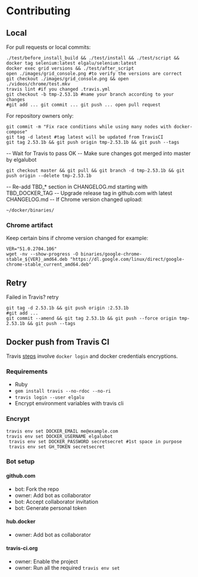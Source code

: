 # Contributing

## Local
For pull requests or local commits:

    ./test/before_install_build && ./test/install && ./test/script && docker tag selenium:latest elgalu/selenium:latest
    docker exec grid versions && ./test/after_script
    open ./images/grid_console.png #to verify the versions are correct
    git checkout ./images/grid_console.png && open ./videos/chrome/test.mkv
    travis lint #if you changed .travis.yml
    git checkout -b tmp-2.53.1b #name your branch according to your changes
    #git add ... git commit ... git push ... open pull request

For repository owners only:

    git commit -m "Fix race conditions while using many nodes with docker-compose"
    git tag -d latest #tag latest will be updated from TravisCI
    git tag 2.53.1b && git push origin tmp-2.53.1b && git push --tags

-- Wait for Travis to pass OK
-- Make sure changes got merged into master by elgalubot

    git checkout master && git pull && git branch -d tmp-2.53.1b && git push origin --delete tmp-2.53.1b

-- Re-add TBD_* section in CHANGELOG.md starting with TBD_DOCKER_TAG
-- Upgrade release tag in github.com with latest CHANGELOG.md
-- If Chrome version changed upload:

    ~/docker/binaries/

### Chrome artifact
Keep certain bins if chrome version changed for example:

    VER="51.0.2704.106"
    wget -nv --show-progress -O binaries/google-chrome-stable_${VER}_amd64.deb "https://dl.google.com/linux/direct/google-chrome-stable_current_amd64.deb"

## Retry
Failed in Travis? retry

    git tag -d 2.53.1b && git push origin :2.53.1b
    #git add ...
    git commit --amend && git tag 2.53.1b && git push --force origin tmp-2.53.1b && git push --tags

## Docker push from Travis CI
Travis [steps](https://docs.travis-ci.com/user/docker/#Pushing-a-Docker-Image-to-a-Registry) involve `docker login` and docker credentials encryptions.

### Requirements

* Ruby
* `gem install travis --no-rdoc --no-ri`
* `travis login --user elgalu`
* Encrypt environment variables with travis cli

### Encrypt
    travis env set DOCKER_EMAIL me@example.com
    travis env set DOCKER_USERNAME elgalubot
     travis env set DOCKER_PASSWORD secretsecret #1st space in purpose
     travis env set GH_TOKEN secretsecret

### Bot setup
#### github.com
- bot: Fork the repo
- owner: Add bot as collaborator
- bot: Accept collaborator invitation
- bot: Generate personal token

#### hub.docker
- owner: Add bot as collaborator

#### travis-ci.org
- owner: Enable the project
- owner: Run all the required `travis env set`
